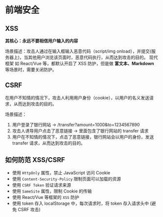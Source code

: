 # 前端安全

## XSS

**其核心：永远不要相信用户输入的内容**  

场景描述：攻击人通过在输入框输入恶意代码（script/img onload），并提交(服务器上)，当其他用户浏览该页面时，恶意代码执行，从而达到攻击的目的。
现代框架 如 React/Vue 等，都默认开启了 XSS 防护，但是做 **富文本、Markdown** 等场景时，需要关闭防护。

## CSRF

在用户不知情的情况下，攻击人利用用户身份（cookie），以用户的名义发送请求，从而达到攻击的目的。  

场景描述：
1. 用户登录了银行网站 -> /transfer?amount=1000&to=1234567890
2. 攻击人诱导用户点击了恶意链接 -> 里面包含了银行网站的 transfer 请求
3. 用户在不知情的情况下，点击了恶意链接，银行网站会以用户的身份，发送 transfer 请求，从而达到攻击的目的。

## 如何防范 XSS/CSRF

- 使用 `HttpOnly` 属性，禁止 JavaScript 访问 Cookie
- 使用 `Content-Security-Policy` 限制页面可以加载的资源
- 使用 `CSRF Token` 验证请求来源
- 使用 `SameSite` 属性，限制 Cookie 的传输
- 使用 React/Vue 等框架的 `XSS` 防护
- 使用 token 存入 localStorage 中，每次请求时，将 token 存入请求头中 (避免 CSRF 攻击)

